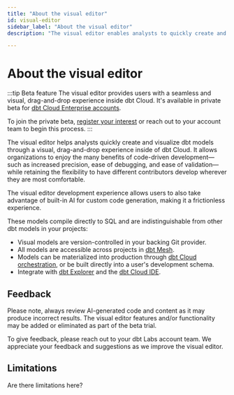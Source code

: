 ```yaml
--- 
title: "About the visual editor" 
id: visual-editor       
sidebar_label: "About the visual editor" 
description: "The visual editor enables analysts to quickly create and visualize dbt models through a visual, drag-and-drop experience inside of dbt Cloud." 

---
```


# About the visual editor <Lifecycle status='beta'/> 

:::tip Beta feature
The visual editor provides users with a seamless and visual, drag-and-drop experience inside dbt Cloud. It's available in private beta for [dbt Cloud Enterprise accounts](https://www.getdbt.com/pricing). 

To join the private beta, [register your interest](https://docs.google.com/forms/d/e/1FAIpQLScPjRGyrtgfmdY919Pf3kgqI5E95xxPXz-8JoVruw-L9jVtxg/viewform) or reach out to your account team to begin this process.
:::

The visual editor helps analysts quickly create and visualize dbt models through a visual, drag-and-drop experience inside of dbt Cloud. It allows organizations to enjoy the many benefits of code-driven development—such as increased precision, ease of debugging, and ease of validation—while retaining the flexibility to have different contributors develop wherever they are most comfortable.

The visual editor development experience allows users to also take advantage of built-in AI for custom code generation, making it a frictionless experience.

These models compile directly to SQL and are indistinguishable from other dbt models in your projects:
- Visual models are version-controlled in your backing Git provider.
- All models are accessible across projects in [dbt Mesh](/best-practices/how-we-mesh/mesh-1-intro).
- Models can be materialized into production through [dbt Cloud orchestration](/docs/deploy/deployments), or be built directly into a user's development schema.
- Integrate with [dbt Explorer](/docs/collaborate/explore-projects) and the [dbt Cloud IDE](/docs/cloud/dbt-cloud-ide/develop-in-the-cloud).

<Lightbox src="/img/docs/dbt-cloud/visual-editor/visual-editor.jpg" width="90%" title="Create or edit dbt models with the Visual editor, enabling everyone to develop with dbt through a drag-and-drop experience inside of dbt Cloud." />

## Feedback

Please note, always review AI-generated code and content as it may produce incorrect results. The visual editor features and/or functionality may be added or eliminated as part of the beta trial.

To give feedback, please reach out to your dbt Labs account team. We appreciate your feedback and suggestions as we improve the visual editor.

## Limitations
Are there limitations here?
